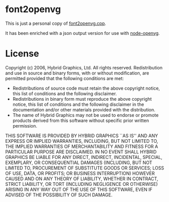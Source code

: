 # font2openvg

This is just a personal copy of [font2openvg.cpp](http://web.archive.org/web/20070808195154/http://developer.hybrid.fi/font2openvg/font2openvg.cpp.txt).

It has been enriched with a json output version for use with [node-openvg](https://github.com/luismreis/node-openvg).

# License

Copyright (c) 2006, Hybrid Graphics, Ltd.
All rights reserved.
Redistribution and use in source and binary forms, with or without
modification, are permitted provided that the following conditions are met:

* Redistributions of source code must retain the above copyright
  notice, this list of conditions and the following disclaimer.
* Redistributions in binary form must reproduce the above copyright
  notice, this list of conditions and the following disclaimer in the
  documentation and/or other materials provided with the distribution.
* The name of Hybrid Graphics may not be used to endorse or promote products
  derived from this software without specific prior written permission.

THIS SOFTWARE IS PROVIDED BY HYBRID GRAPHICS ``AS IS'' AND ANY
EXPRESS OR IMPLIED WARRANTIES, INCLUDING, BUT NOT LIMITED TO, THE IMPLIED
WARRANTIES OF MERCHANTABILITY AND FITNESS FOR A PARTICULAR PURPOSE ARE
DISCLAIMED. IN NO EVENT SHALL HYBRID GRAPHICS BE LIABLE FOR ANY
DIRECT, INDIRECT, INCIDENTAL, SPECIAL, EXEMPLARY, OR CONSEQUENTIAL DAMAGES
(INCLUDING, BUT NOT LIMITED TO, PROCUREMENT OF SUBSTITUTE GOODS OR SERVICES;
LOSS OF USE, DATA, OR PROFITS; OR BUSINESS INTERRUPTION) HOWEVER CAUSED AND
ON ANY THEORY OF LIABILITY, WHETHER IN CONTRACT, STRICT LIABILITY, OR TORT
(INCLUDING NEGLIGENCE OR OTHERWISE) ARISING IN ANY WAY OUT OF THE USE OF THIS
SOFTWARE, EVEN IF ADVISED OF THE POSSIBILITY OF SUCH DAMAGE.
